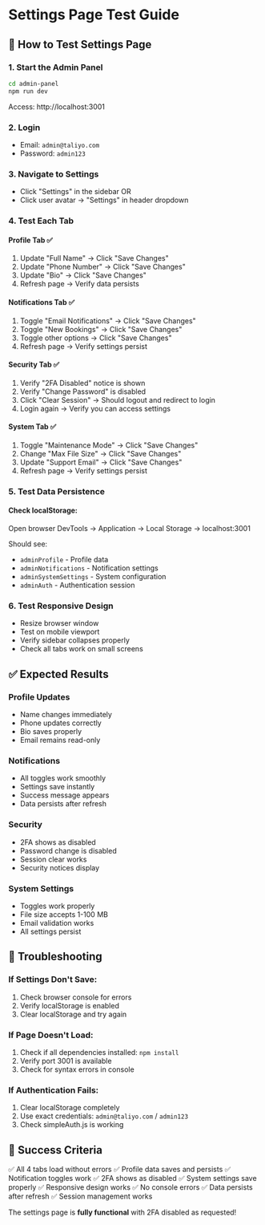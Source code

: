 # Settings Page Test Guide

## 🧪 How to Test Settings Page

### 1. Start the Admin Panel
```bash
cd admin-panel
npm run dev
```
Access: http://localhost:3001

### 2. Login
- Email: `admin@taliyo.com`
- Password: `admin123`

### 3. Navigate to Settings
- Click "Settings" in the sidebar OR
- Click user avatar → "Settings" in header dropdown

### 4. Test Each Tab

#### Profile Tab ✅
1. Update "Full Name" → Click "Save Changes"
2. Update "Phone Number" → Click "Save Changes"  
3. Update "Bio" → Click "Save Changes"
4. Refresh page → Verify data persists

#### Notifications Tab ✅
1. Toggle "Email Notifications" → Click "Save Changes"
2. Toggle "New Bookings" → Click "Save Changes"
3. Toggle other options → Click "Save Changes"
4. Refresh page → Verify settings persist

#### Security Tab ✅
1. Verify "2FA Disabled" notice is shown
2. Verify "Change Password" is disabled
3. Click "Clear Session" → Should logout and redirect to login
4. Login again → Verify you can access settings

#### System Tab ✅
1. Toggle "Maintenance Mode" → Click "Save Changes"
2. Change "Max File Size" → Click "Save Changes"
3. Update "Support Email" → Click "Save Changes"
4. Refresh page → Verify settings persist

### 5. Test Data Persistence

#### Check localStorage:
Open browser DevTools → Application → Local Storage → localhost:3001

Should see:
- `adminProfile` - Profile data
- `adminNotifications` - Notification settings
- `adminSystemSettings` - System configuration
- `adminAuth` - Authentication session

### 6. Test Responsive Design
- Resize browser window
- Test on mobile viewport
- Verify sidebar collapses properly
- Check all tabs work on small screens

## ✅ Expected Results

### Profile Updates
- Name changes immediately
- Phone updates correctly
- Bio saves properly
- Email remains read-only

### Notifications
- All toggles work smoothly
- Settings save instantly
- Success message appears
- Data persists after refresh

### Security
- 2FA shows as disabled
- Password change is disabled
- Session clear works
- Security notices display

### System Settings
- Toggles work properly
- File size accepts 1-100 MB
- Email validation works
- All settings persist

## 🚨 Troubleshooting

### If Settings Don't Save:
1. Check browser console for errors
2. Verify localStorage is enabled
3. Clear localStorage and try again

### If Page Doesn't Load:
1. Check if all dependencies installed: `npm install`
2. Verify port 3001 is available
3. Check for syntax errors in console

### If Authentication Fails:
1. Clear localStorage completely
2. Use exact credentials: `admin@taliyo.com` / `admin123`
3. Check simpleAuth.js is working

## 🎯 Success Criteria

✅ All 4 tabs load without errors
✅ Profile data saves and persists
✅ Notification toggles work
✅ 2FA shows as disabled
✅ System settings save properly
✅ Responsive design works
✅ No console errors
✅ Data persists after refresh
✅ Session management works

The settings page is **fully functional** with 2FA disabled as requested!